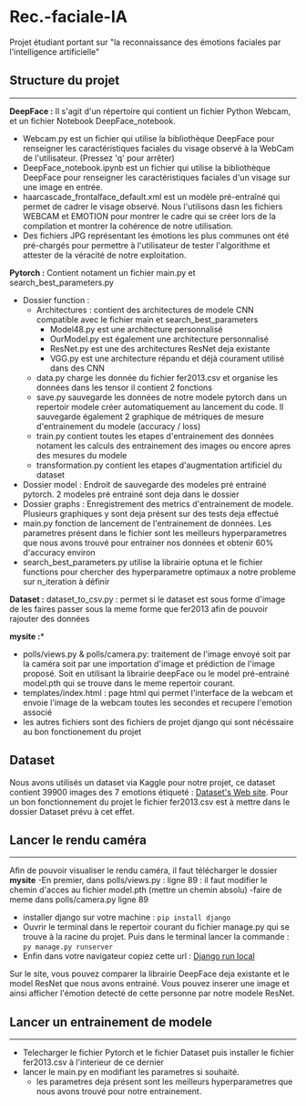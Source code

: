 # Rec.-faciale-IA
Projet étudiant portant sur "la reconnaissance des émotions faciales par l'intelligence artificielle"

## Structure du projet
---------
**DeepFace :** Il s'agit d'un répertoire qui contient un fichier Python Webcam, et un fichier Notebook DeepFace_notebook.
- Webcam.py est un fichier qui utilise la bibliothèque DeepFace pour renseigner les caractéristiques faciales du visage observé à la WebCam de l'utilisateur.  (Pressez 'q' pour arrêter)       
- DeepFace_notebook.ipynb est un fichier qui utilise la bibliothèque DeepFace pour renseigner les caractéristiques faciales d'un visage sur une image en entrée.     
- haarcascade_frontalface_default.xml est un modèle pré-entraîné qui permet de cadrer le visage observé. Nous l'utilisons dasn les fichiers WEBCAM et EMOTION pour montrer le cadre qui se créer lors de la compilation et montrer la cohérence de notre utilisation.
- Des fichiers JPG représentant les émotions les plus communes ont été pré-chargés pour permettre à l'utilisateur de tester l'algorithme et attester de la véracité de notre exploitation. 

**Pytorch :** Contient notament un fichier main.py et search_best_parameters.py
- Dossier function : 
    - Architectures : contient des architectures de modele CNN compatible avec le fichier main et search_best_parameters
        - Model48.py est une architecture personnalisé
        - OurModel.py est également une architecture personnalisé
        - ResNet.py est une des architectures ResNet deja existante
        - VGG.py est une architecture répandu et déjà courament utilisé dans des CNN
    - data.py charge les donnée du fichier fer2013.csv et organise les données dans les tensor il contient 2 fonctions
    - save.py sauvegarde les données de notre modele pytorch dans un repertoir modele créer automatiquement au lancement du code. Il sauvegarde également 2 graphique de métriques de mesure d'entrainement du modele (accuracy / loss)
    - train.py contient toutes les etapes d'entrainement des données notament les calculs des entrainement des images ou encore apres des  mesures du modele
    - transformation.py contient les etapes d'augmentation artificiel du dataset
 - Dossier model : Endroit de sauvegarde des modeles pré entrainé pytorch. 2 modeles pré entrainé sont deja dans le dossier
 - Dossier graphs : Enregistrement des metrics d'entrainement de modele. Plusieurs graphiques y sont deja présent sur des tests deja effectué
 - main.py fonction de lancement de l'entrainement de données. Les parametres présent dans le fichier sont les meilleurs hyperparametres que nous avons trouvé pour entrainer nos données et obtenir 60% d'accuracy environ
 - search_best_parameters.py utilise la librairie optuna et le fichier functions pour chercher des hyperparametre optimaux a notre probleme sur n_iteration à définir

**Dataset :**
    dataset_to_csv.py : permet si le dataset est sous forme d'image de les faires passer sous la meme forme que fer2013 afin de pouvoir rajouter des données
    
**mysite :***
- polls/views.py & polls/camera.py: traitement de l'image envoyé soit par la caméra soit par une importation d'image et prédiction de l'image proposé. Soit en utilisant la librairie deepFace ou le model pré-entrainé model.pth qui se trouve dans le meme repertoir courant.
- templates/index.html : page html qui permet l'interface de la webcam et envoie l'image de la webcam toutes les secondes et recupere l'emotion associé
- les autres fichiers sont des fichiers de projet django qui sont nécéssaire au bon fonctionement du projet

Dataset  
--------
Nous avons utilisés un dataset via Kaggle pour notre projet, ce dataset contient 39900 images des 7 emotions étiqueté : [Dataset's Web site](https://www.kaggle.com/datasets/deadskull7/fer2013).
Pour un bon fonctionnement du projet le fichier fer2013.csv est à mettre dans le dossier Dataset prévu à cet effet.

## Lancer le rendu caméra
--------
Afin de pouvoir visualiser le rendu caméra, il faut télécharger le dossier **mysite**
-En premier, dans polls/views.py : ligne 89 : il faut modifier le chemin d'acces au fichier model.pth (mettre un chemin absolu)
    -faire de meme dans polls/camera.py ligne 89
- installer django sur votre machine :
    ``` pip install django ```
- Ouvrir le terminal dans le repertoir courant du fichier manage.py qui se trouve à la racine du projet. Puis dans le terminal lancer la commande : ```py manage.py runserver```
- Enfin dans votre navigateur copiez cette url : [Django run local](http://localhost:8000/polls/)

Sur le site, vous pouvez comparer la librairie DeepFace deja existante et le model ResNet que nous avons entrainé. Vous pouvez inserer une image et ainsi afficher l'émotion detecté de cette personne par notre modele ResNet.

## Lancer un entrainement de modele
--------
- Telecharger le fichier Pytorch et le fichier Dataset puis installer le fichier fer2013.csv à l'interieur de ce dernier
- lancer le main.py en modifiant les parametres si souhaité.
    - les parametres deja présent sont les meilleurs hyperparametres que nous avons trouvé pour notre entrainement.
